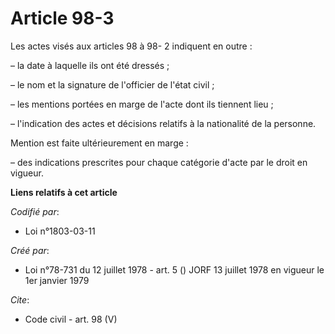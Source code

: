 # Article 98-3

Les actes visés aux articles 98 à 98- 2 indiquent en outre :

– la date à laquelle ils ont été dressés ;

– le nom et la signature de l'officier de l'état civil ;

– les mentions portées en marge de l'acte dont ils tiennent lieu ;

– l'indication des actes et décisions relatifs à la nationalité de la personne.

Mention est faite ultérieurement en marge :

– des indications prescrites pour chaque catégorie d'acte par le droit en vigueur.

**Liens relatifs à cet article**

_Codifié par_:

  - Loi n°1803-03-11

_Créé par_:

  - Loi n°78-731 du 12 juillet 1978 - art. 5 () JORF 13 juillet 1978 en vigueur le 1er janvier 1979

_Cite_:

  - Code civil - art. 98 (V)
